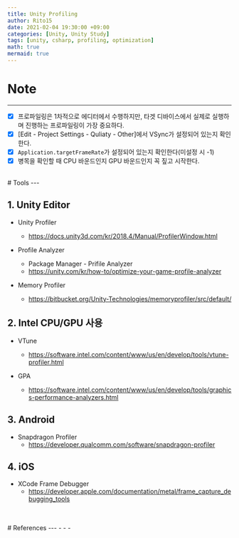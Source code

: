 ```yaml
---
title: Unity Profiling
author: Rito15
date: 2021-02-04 19:30:00 +09:00
categories: [Unity, Unity Study]
tags: [unity, csharp, profiling, optimization]
math: true
mermaid: true
---
```


# Note
---
- [x] 프로파일링은 1차적으로 에디터에서 수행하지만, 타겟 디바이스에서 실제로 실행하며 진행하는 프로파일링이 가장 중요하다.
- [x] [Edit - Project Settings - Quliaty - Other]에서 VSync가 설정되어 있는지 확인한다.
- [x] `Application.targetFrameRate`가 설정되어 있는지 확인한다(미설정 시 -1)
- [x] 병목을 확인할 때 CPU 바운드인지 GPU 바운드인지 꼭 짚고 시작한다.

<br>
# Tools
---

## 1. Unity Editor
- Unity Profiler
  - <https://docs.unity3d.com/kr/2018.4/Manual/ProfilerWindow.html>

- Profile Analyzer
  - Package Manager - Prifile Analyzer
  - <https://unity.com/kr/how-to/optimize-your-game-profile-analyzer>

- Memory Profiler
  - <https://bitbucket.org/Unity-Technologies/memoryprofiler/src/default/>

## 2. Intel CPU/GPU 사용
- VTune
  - <https://software.intel.com/content/www/us/en/develop/tools/vtune-profiler.html>

- GPA
  - <https://software.intel.com/content/www/us/en/develop/tools/graphics-performance-analyzers.html>

## 3. Android
- Snapdragon Profiler
  - <https://developer.qualcomm.com/software/snapdragon-profiler>

## 4. iOS
- XCode Frame Debugger
  - <https://developer.apple.com/documentation/metal/frame_capture_debugging_tools>

<br>

<br>
# References
---
- <https://www.youtube.com/watch?v=4kVffWfmJ60&ab_channel=UnityKorea>
- <https://blogs.unity3d.com/kr/2019/11/14/tales-from-the-optimization-trenches/>
- <https://coderzero.tistory.com/entry/유니티-최적화-유니티-최적화에-대한-이해>
